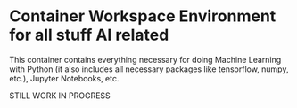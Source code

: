 # Container Workspace Environment for all stuff AI related

This container contains everything necessary for doing Machine Learning with Python (it also includes all necessary packages like tensorflow, numpy, etc.), Jupyter Notebooks, etc.

STILL WORK IN PROGRESS
